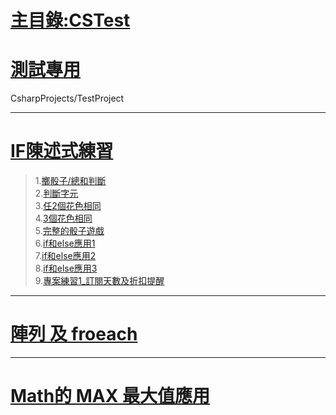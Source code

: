 ﻿# [主目錄:CSTest](https://github.com/patcgga/CSTest/tree/main)  

# [測試專用](https://github.com/patcgga/CSTest/tree/main/CsharpProjects/TestProject)
  CsharpProjects/TestProject

---------------------------
# [IF陳述式練習](https://github.com/patcgga/CSTest/tree/main/IF%E9%99%B3%E8%BF%B0%E5%BC%8F%E7%B7%B4%E7%BF%92"點我前往主目錄")  
  >1.[擲骰子/總和判斷](https://github.com/patcgga/CSTest/tree/main/IF%E9%99%B3%E8%BF%B0%E5%BC%8F%E7%B7%B4%E7%BF%92/1.%E6%93%B2%E9%AA%B0%E5%AD%90/%E7%B8%BD%E5%92%8C%E5%88%A4%E6%96%B7)        
  >2.[判斷字元](https://github.com/patcgga/CSTest/tree/main/IF%E9%99%B3%E8%BF%B0%E5%BC%8F%E7%B7%B4%E7%BF%92/2.%E5%88%A4%E6%96%B7%E5%AD%97%E5%85%83)  
  >3.[任2個花色相同](https://github.com/patcgga/CSTest/tree/main/IF%E9%99%B3%E8%BF%B0%E5%BC%8F%E7%B7%B4%E7%BF%92/3.%E4%BB%BB2%E5%80%8B%E8%8A%B1%E8%89%B2%E7%9B%B8%E5%90%8C)   
  >4.[3個花色相同](https://github.com/patcgga/CSTest/tree/main/IF%E9%99%B3%E8%BF%B0%E5%BC%8F%E7%B7%B4%E7%BF%92/4.3%E5%80%8B%E8%8A%B1%E8%89%B2%E9%83%BD%E7%9B%B8%E5%90%8C)   
  >5.[完整的骰子遊戲](https://github.com/patcgga/CSTest/tree/main/IF%E9%99%B3%E8%BF%B0%E5%BC%8F%E7%B7%B4%E7%BF%92/5.%E5%AE%8C%E6%95%B4%E7%9A%84%E9%AA%B0%E5%AD%90%E9%81%8A%E6%88%B2)       
  >6.[if和else應用1](https://github.com/patcgga/CSTest/tree/main/IF%E9%99%B3%E8%BF%B0%E5%BC%8F%E7%B7%B4%E7%BF%92/6.if%E5%92%8Celse%E6%87%89%E7%94%A81)  
  >7.[if和else應用2](https://github.com/patcgga/CSTest/tree/main/IF%E9%99%B3%E8%BF%B0%E5%BC%8F%E7%B7%B4%E7%BF%92)  
  >8.[if和else應用3](https://github.com/patcgga/CSTest/tree/main/IF%E9%99%B3%E8%BF%B0%E5%BC%8F%E7%B7%B4%E7%BF%92/8.if%E5%92%8Celse%E6%87%89%E7%94%A83)    
  >9.[專案練習1_訂閱天數及折扣提醒](https://github.com/patcgga/CSTest/tree/main/IF%E9%99%B3%E8%BF%B0%E5%BC%8F%E7%B7%B4%E7%BF%92/9.%E5%B0%88%E6%A1%88%E7%B7%B4%E7%BF%921)

-------------------------------
# [陣列 及 froeach](https://github.com/patcgga/CSTest/tree/main/%E9%99%A3%E5%88%97%E5%8F%8Aforeach)
-------------------------------
# [Math的 MAX 最大值應用](https://github.com/patcgga/CSTest/tree/main/Math.max)
